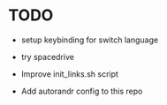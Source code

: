
# TODO

- setup keybinding for switch language

- try spacedrive

- Improve init_links.sh script

- Add autorandr config to this repo
